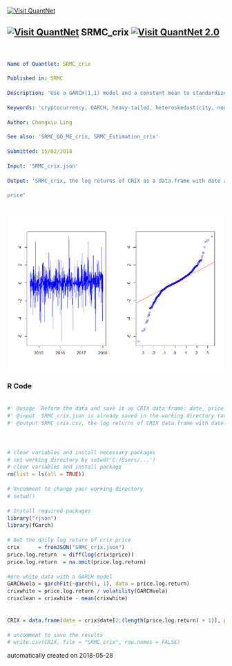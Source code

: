 [<img src="https://github.com/QuantLet/Styleguide-and-FAQ/blob/master/pictures/banner.png" width="888" alt="Visit QuantNet">](http://quantlet.de/)

## [<img src="https://github.com/QuantLet/Styleguide-and-FAQ/blob/master/pictures/qloqo.png" alt="Visit QuantNet">](http://quantlet.de/) **SRMC_crix** [<img src="https://github.com/QuantLet/Styleguide-and-FAQ/blob/master/pictures/QN2.png" width="60" alt="Visit QuantNet 2.0">](http://quantlet.de/)

```yaml


Name of Quantlet: SRMC_crix

Published in: SRMC

Description: 'Use a GARCH(1,1) model and a constant mean to standardize the data input, the log returns of CRIX'

Keywords: 'cryptocurrency, GARCH, heavy-tailed, heteroskedasticity, nonstationary, preprocessing, returns, standardization, variance'

Author: Chengxiu Ling

See also: 'SRMC_QQ_ME_crix, SRMC_Estimation_crix'

Submitted: 15/02/2018 

Input: 'SRMC_crix.json'

Output: 'SRMC_crix, the log returns of CRIX as a data.frame with date and 

price'



```

![Picture1](SRMC_QQ_ME_crix_1.png)

### R Code
```r

#' @usage  Reform the data and save it as CRIX data frame: date, price used for the empirical study
#' @input  SRMC_crix.json is already saved in the working directory (availabe at 'http://crix.hu-berlin.de')
#' @output SRMC_crix.csv, the log returns of CRIX data.frame with date and price information after 



# clear variables and install necessary packages
# set working directory by setwd('C:/Users/...')
# clear variables and install package
rm(list = ls(all = TRUE))

# Uncomment to change your working directory
# setwd()

# Install required packages
library("rjson")
library(fGarch)

# Get the daily log return of crix price 
crix      = fromJSON("SRMC_crix.json")
price.log.return  = diff(log(crix$price))
price.log.return  = na.omit(price.log.return)

#pre-white data with a GARCH model
GARCHvola = garchFit(~garch(1, 1), data = price.log.return)
crixwhite = price.log.return / volatility(GARCHvola)
crixclean = crixwhite - mean(crixwhite)


CRIX = data.frame(date = crix$date[2:(length(price.log.return) + 1)], price = crixclean)

# uncomment to save the results
# write.csv(CRIX, file = "SRMC_crix", row.names = FALSE) 

```

automatically created on 2018-05-28